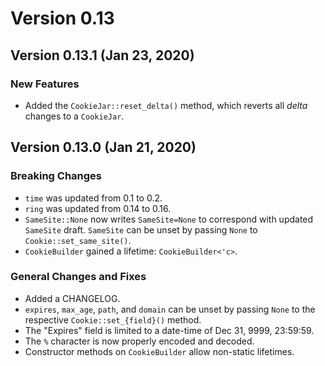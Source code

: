 # Version 0.13

## Version 0.13.1 (Jan 23, 2020)

### New Features

  * Added the `CookieJar::reset_delta()` method, which reverts all _delta_
    changes to a `CookieJar`.

## Version 0.13.0 (Jan 21, 2020)

### Breaking Changes

  * `time` was updated from 0.1 to 0.2.
  * `ring` was updated from 0.14 to 0.16.
  * `SameSite::None` now writes `SameSite=None` to correspond with updated
    `SameSite` draft. `SameSite` can be unset by passing `None` to
    `Cookie::set_same_site()`.
  * `CookieBuilder` gained a lifetime: `CookieBuilder<'c>`.

### General Changes and Fixes

  * Added a CHANGELOG.
  * `expires`, `max_age`, `path`, and `domain` can be unset by passing `None` to
    the respective `Cookie::set_{field}()` method.
  * The "Expires" field is limited to a date-time of Dec 31, 9999, 23:59:59.
  * The `%` character is now properly encoded and decoded.
  * Constructor methods on `CookieBuilder` allow non-static lifetimes.
